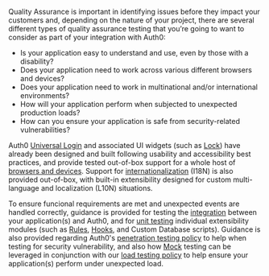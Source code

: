 Quality Assurance is important in identifying issues before they impact your customers and, depending on the nature of your project, there are several different types of quality assurance testing that you’re going to want to consider as part of your integration with Auth0:

* Is your application easy to understand and use, even by those with a disability? 
* Does your application need to work across various different browsers and devices?
* Does your application need to work in multinational and/or international environments? 
* How will your application perform when subjected to unexpected production loads?
* How can you ensure your application is safe from security-related vulnerabilities?

Auth0 [Universal Login](/universal-login) and associated UI widgets (such as [Lock](/libraries/lock)) have already been designed and built following usability and accessibility best practices, and provide tested out-of-box support for a whole host of [browsers and devices](/support/matrix#browsers). Support for [internationalization](/i18n) (I18N) is also provided out-of-box, with built-in extensibility designed for custom multi-language and localization (L10N) situations.  

To ensure funcional requirements are met and unexpected events are handled correctly, guidance is provided for testing the [integration](#integration-testing) between your application(s) and Auth0, and for [unit testing](#unit-testing) individual extensibility modules (such as [Rules](/rules/guides/debug#try-this-rule), [Hooks](/hooks/guides/edit-hooks-using-dashboard#test-hooks), and Custom Database scripts). Guidance is also provided regarding Auth0's [penetration testing policy](/policies/penetration-testing) to help when testing for security vulnerability, and also how [Mock](#mock-testing) testing can be leveraged in conjunction with our [load testing policy](/policies/load-testing) to help ensure your application(s) perform under unexpected load.  
